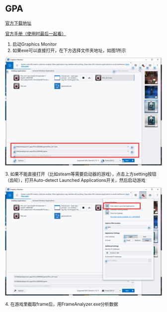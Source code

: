 # GPA

[官方下载地址](https://www.intel.com/content/www/us/en/developer/tools/graphics-performance-analyzers/overview.html)

[官方手册（使用时最后一起看）](https://www.intel.com/content/www/us/en/develop/documentation/gpa-user-guide/top.html)

1. 启动Graphics Monitor
2. 如果exe可以直接打开，在下方选择文件夹地址，如图1所示

![图1](<../../../.gitbook/assets/image (3).png>)

3\. 如果不能直接打开（比如steam等需要启动器的游戏），点击上方setting按钮（齿轮），打开Auto-detect Launched Applications开关，然后启动游戏

![](../../../.gitbook/assets/image.png)

4\. 在游戏里截取frame后，用FrameAnalyzer.exe分析数据
